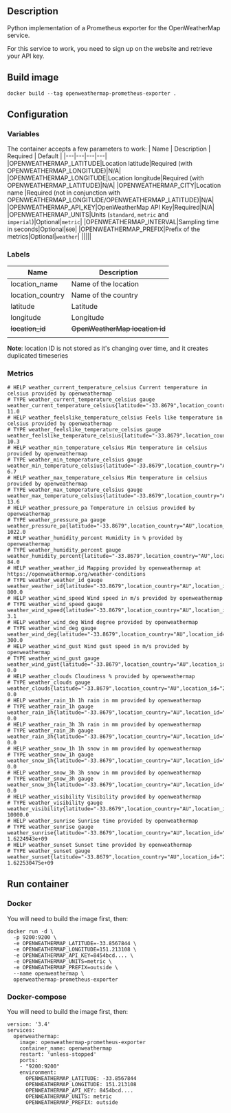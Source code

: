 ## Description

Python implementation of a Prometheus exporter for the OpenWeatherMap service.

For this service to work, you need to sign up on the website and retrieve your API key.

## Build image

`docker build --tag openweathermap-prometheus-exporter .`

## Configuration

### Variables

The container accepts a few parameters to work:
| Name | Description | Required | Default |
|---|---|---|---|
|OPENWEATHERMAP_LATITUDE|Location latitude|Required (with OPENWEATHERMAP_LONGITUDE)|N/A|
|OPENWEATHERMAP_LONGITUDE|Location longitude|Required (with OPENWEATHERMAP_LATITUDE)|N/A|
|OPENWEATHERMAP_CITY|Location name |Required (not in conjunction with OPENWEATHERMAP_LONGITUDE/OPENWEATHERMAP_LATITUDE)|N/A|
|OPENWEATHERMAP_API_KEY|OpenWeatherMap API Key|Required|N/A|
|OPENWEATHERMAP_UNITS|Units (`standard`, `metric` and `imperial`)|Optional|`metric`|
|OPENWEATHERMAP_INTERVAL|Sampling time in seconds|Optional|`600`|
|OPENWEATHERMAP_PREFIX|Prefix of the metrics|Optional|`weather`|
|||||

### Labels

| Name | Description |
|---|---|
|location_name|Name of the location|
|location_country|Name of the country|
|latitude|Latitude|
|longitude|Longitude|
|~~location_id~~|~~OpenWeatherMap location id~~|
|||

**Note**: location ID is not stored as it's changing over time, and it creates duplicated timeseries

### Metrics

```
# HELP weather_current_temperature_celsius Current temperature in celsius provided by openweathermap
# TYPE weather_current_temperature_celsius gauge
weather_current_temperature_celsius{latitude="-33.8679",location_country="AU",location_id="2010638",location_name="Sydney",longitude="151.2073"} 11.0
# HELP weather_feelslike_temperature_celsius Feels like temperature in celsius provided by openweathermap
# TYPE weather_feelslike_temperature_celsius gauge
weather_feelslike_temperature_celsius{latitude="-33.8679",location_country="AU",location_id="2010638",location_name="Sydney",longitude="151.2073"} 10.3
# HELP weather_min_temperature_celsius Min temperature in celsius provided by openweathermap
# TYPE weather_min_temperature_celsius gauge
weather_min_temperature_celsius{latitude="-33.8679",location_country="AU",location_id="2010638",location_name="Sydney",longitude="151.2073"} 6.7
# HELP weather_max_temperature_celsius Min temperature in celsius provided by openweathermap
# TYPE weather_max_temperature_celsius gauge
weather_max_temperature_celsius{latitude="-33.8679",location_country="AU",location_id="2010638",location_name="Sydney",longitude="151.2073"} 13.6
# HELP weather_pressure_pa Temperature in celsius provided by openweathermap
# TYPE weather_pressure_pa gauge
weather_pressure_pa{latitude="-33.8679",location_country="AU",location_id="2010638",location_name="Sydney",longitude="151.2073"} 1022.0
# HELP weather_humidity_percent Humidity in % provided by openweathermap
# TYPE weather_humidity_percent gauge
weather_humidity_percent{latitude="-33.8679",location_country="AU",location_id="2010638",location_name="Sydney",longitude="151.2073"} 84.0
# HELP weather_weather_id Mapping provided by openweathermap at https://openweathermap.org/weather-conditions
# TYPE weather_weather_id gauge
weather_weather_id{latitude="-33.8679",location_country="AU",location_id="2010638",location_name="Sydney",longitude="151.2073"} 800.0
# HELP weather_wind_speed Wind speed in m/s provided by openweathermap
# TYPE weather_wind_speed gauge
weather_wind_speed{latitude="-33.8679",location_country="AU",location_id="2010638",location_name="Sydney",longitude="151.2073"} 3.1
# HELP weather_wind_deg Wind degree provided by openweathermap
# TYPE weather_wind_deg gauge
weather_wind_deg{latitude="-33.8679",location_country="AU",location_id="2010638",location_name="Sydney",longitude="151.2073"} 300.0
# HELP weather_wind_gust Wind gust speed in m/s provided by openweathermap
# TYPE weather_wind_gust gauge
weather_wind_gust{latitude="-33.8679",location_country="AU",location_id="2010638",location_name="Sydney",longitude="151.2073"} 0.0
# HELP weather_clouds Cloudiness % provided by openweathermap
# TYPE weather_clouds gauge
weather_clouds{latitude="-33.8679",location_country="AU",location_id="2010638",location_name="Sydney",longitude="151.2073"} 0.0
# HELP weather_rain_1h 1h rain in mm provided by openweathermap
# TYPE weather_rain_1h gauge
weather_rain_1h{latitude="-33.8679",location_country="AU",location_id="2010638",location_name="Sydney",longitude="151.2073"} 0.0
# HELP weather_rain_3h 3h rain in mm provided by openweathermap
# TYPE weather_rain_3h gauge
weather_rain_3h{latitude="-33.8679",location_country="AU",location_id="2010638",location_name="Sydney",longitude="151.2073"} 0.0
# HELP weather_snow_1h 1h snow in mm provided by openweathermap
# TYPE weather_snow_1h gauge
weather_snow_1h{latitude="-33.8679",location_country="AU",location_id="2010638",location_name="Sydney",longitude="151.2073"} 0.0
# HELP weather_snow_3h 3h snow in mm provided by openweathermap
# TYPE weather_snow_3h gauge
weather_snow_3h{latitude="-33.8679",location_country="AU",location_id="2010638",location_name="Sydney",longitude="151.2073"} 0.0
# HELP weather_visibility Visibility provided by openweathermap
# TYPE weather_visibility gauge
weather_visibility{latitude="-33.8679",location_country="AU",location_id="2010638",location_name="Sydney",longitude="151.2073"} 10000.0
# HELP weather_sunrise Sunrise time provided by openweathermap
# TYPE weather_sunrise gauge
weather_sunrise{latitude="-33.8679",location_country="AU",location_id="2010638",location_name="Sydney",longitude="151.2073"} 1.6224943e+09
# HELP weather_sunset Sunset time provided by openweathermap
# TYPE weather_sunset gauge
weather_sunset{latitude="-33.8679",location_country="AU",location_id="2010638",location_name="Sydney",longitude="151.2073"} 1.622530475e+09
```

## Run container

### Docker

You will need to build the image first, then:

```
docker run -d \
  -p 9200:9200 \
  -e OPENWEATHERMAP_LATITUDE=-33.8567844 \
  -e OPENWEATHERMAP_LONGITUDE=151.213108 \
  -e OPENWEATHERMAP_API_KEY=8454bcd.... \
  -e OPENWEATHERMAP_UNITS=metric \
  -e OPENWEATHERMAP_PREFIX=outside \
  --name openweathermap \
  openweathermap-prometheus-exporter
```

### Docker-compose

You will need to build the image first, then:

```
version: '3.4'
services:
  openweathermap:
    image: openweathermap-prometheus-exporter
    container_name: openweathermap
    restart: 'unless-stopped'
    ports:
    - "9200:9200"
    environment:
      OPENWEATHERMAP_LATITUDE: -33.8567844
      OPENWEATHERMAP_LONGITUDE: 151.213108
      OPENWEATHERMAP_API_KEY: 8454bcd....
      OPENWEATHERMAP_UNITS: metric
      OPENWEATHERMAP_PREFIX: outside
```
